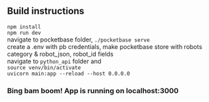 ## Build instructions
`npm install`
<br>
`npm run dev`
<br>
navigate to pocketbase folder, `./pocketbase serve`
<br>
create a .env with pb credentials, make pocketbase store
with robots category & robot_json, robot_id fields
<br>
navigate to `python_api` folder and <br>
`source venv/bin/activate`
<br>
`uvicorn main:app --reload --host 0.0.0.0`
<br>

### Bing bam boom! App is running on localhost:3000

